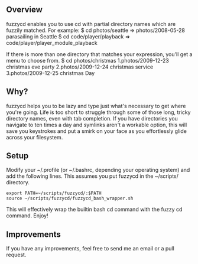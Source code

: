 Overview
--------
fuzzycd enables you to use cd with partial directory names which are fuzzily matched. For example:
    $ cd photos/seattle
      => photos/2008-05-28 parasailing in Seattle
    $ cd code/player/playback
      => code/player/player_module_playback

If there is more than one directory that matches your expression, you'll get a menu to choose from.
    $ cd photos/christmas
    1.photos/2009-12-23 christmas eve party   2.photos/2009-12-24 christmas service
    3.photos/2009-12-25 christmas Day

Why?
----
fuzzycd helps you to be lazy and type just what's necessary to get where you're going. Life is too short to struggle through some of those long, tricky directory names, even with tab completion. If you have directories you navigate to ten times a day and symlinks aren't a workable option, this will save you keystrokes and put a smirk on your face as you effortlessly glide across your filesystem.

Setup
-----
Modify your ~/.profile (or ~/.bashrc, depending your operating system) and add the following lines. This assumes you put fuzzycd in the ~/scripts/ directory.

    export PATH=~/scripts/fuzzycd/:$PATH
    source ~/scripts/fuzzycd/fuzzycd_bash_wrapper.sh

This will effectively wrap the builtin bash cd command with the fuzzy cd command. Enjoy!

Improvements
------------
If you have any improvements, feel free to send me an email or a pull request.